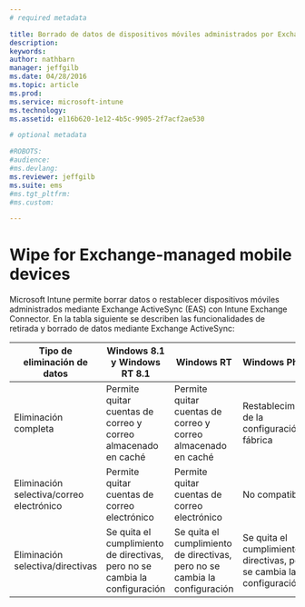```yaml
---
# required metadata

title: Borrado de datos de dispositivos móviles administrados por Exchange | Microsoft Intune
description:
keywords:
author: nathbarn
manager: jeffgilb
ms.date: 04/28/2016
ms.topic: article
ms.prod:
ms.service: microsoft-intune
ms.technology:
ms.assetid: e116b620-1e12-4b5c-9905-2f7acf2ae530

# optional metadata

#ROBOTS:
#audience:
#ms.devlang:
ms.reviewer: jeffgilb
ms.suite: ems
#ms.tgt_pltfrm:
#ms.custom:

---
```



# Wipe for Exchange-managed mobile devices
Microsoft Intune permite borrar datos o restablecer dispositivos móviles administrados mediante Exchange ActiveSync (EAS) con Intune Exchange Connector. En la tabla siguiente se describen las funcionalidades de retirada y borrado de datos mediante Exchange ActiveSync:

|Tipo de eliminación de datos|Windows 8.1 y Windows RT 8.1|Windows RT|Windows Phone 8|iOS|Android|
|----------------|----------------------------------|--------------|-------------------|-------|-----------|
|Eliminación completa|Permite quitar cuentas de correo y correo almacenado en caché|Permite quitar cuentas de correo y correo almacenado en caché|Restablecimiento de la configuración de fábrica|Restablecimiento de la configuración de fábrica|Restablecimiento de la configuración de fábrica|
|Eliminación selectiva/correo electrónico|Permite quitar cuentas de correo electrónico|Permite quitar cuentas de correo electrónico|No compatible|No compatible|No compatible|
|Eliminación selectiva/directivas|Se quita el cumplimiento de directivas, pero no se cambia la configuración|Se quita el cumplimiento de directivas, pero no se cambia la configuración|Se quita el cumplimiento de directivas, pero no se cambia la configuración|Se quitó el cumplimiento de directivas, pero no cambia la configuración|Se quita el cumplimiento de directivas, pero no se cambia la configuración|


<!--HONumber=May16_HO1-->


